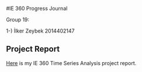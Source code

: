 #IE 360 Progress Journal

Group 19:

1-) İlker Zeybek 2014402147

## Project Report
[Here](report.html) is my IE 360 Time Series Analysis project report.
